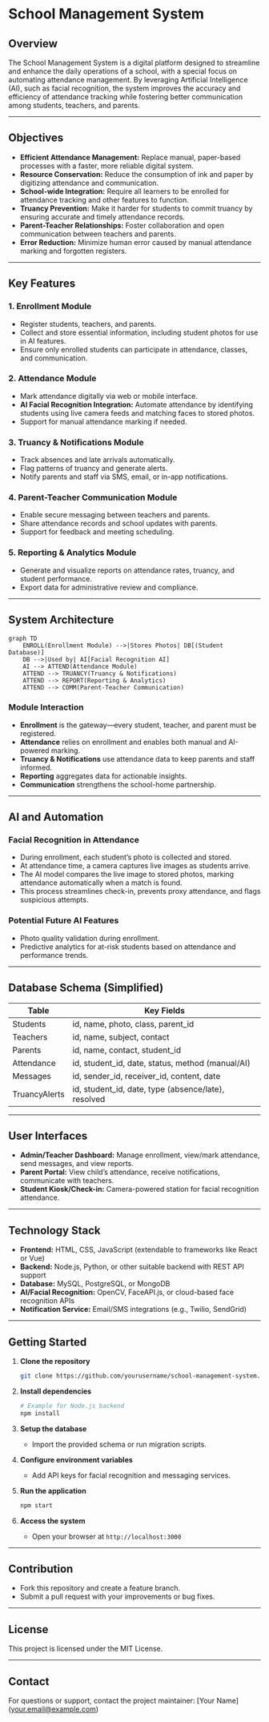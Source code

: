 # School Management System

## Overview

The School Management System is a digital platform designed to streamline and enhance the daily operations of a school, with a special focus on automating attendance management. By leveraging Artificial Intelligence (AI), such as facial recognition, the system improves the accuracy and efficiency of attendance tracking while fostering better communication among students, teachers, and parents.

---

## Objectives

- **Efficient Attendance Management:** Replace manual, paper-based processes with a faster, more reliable digital system.
- **Resource Conservation:** Reduce the consumption of ink and paper by digitizing attendance and communication.
- **School-wide Integration:** Require all learners to be enrolled for attendance tracking and other features to function.
- **Truancy Prevention:** Make it harder for students to commit truancy by ensuring accurate and timely attendance records.
- **Parent-Teacher Relationships:** Foster collaboration and open communication between teachers and parents.
- **Error Reduction:** Minimize human error caused by manual attendance marking and forgotten registers.

---

## Key Features

### 1. **Enrollment Module**

- Register students, teachers, and parents.
- Collect and store essential information, including student photos for use in AI features.
- Ensure only enrolled students can participate in attendance, classes, and communication.

### 2. **Attendance Module**

- Mark attendance digitally via web or mobile interface.
- **AI Facial Recognition Integration:** Automate attendance by identifying students using live camera feeds and matching faces to stored photos.
- Support for manual attendance marking if needed.

### 3. **Truancy & Notifications Module**

- Track absences and late arrivals automatically.
- Flag patterns of truancy and generate alerts.
- Notify parents and staff via SMS, email, or in-app notifications.

### 4. **Parent-Teacher Communication Module**

- Enable secure messaging between teachers and parents.
- Share attendance records and school updates with parents.
- Support for feedback and meeting scheduling.

### 5. **Reporting & Analytics Module**

- Generate and visualize reports on attendance rates, truancy, and student performance.
- Export data for administrative review and compliance.

---

## System Architecture

```mermaid
graph TD
    ENROLL(Enrollment Module) -->|Stores Photos| DB[(Student Database)]
    DB -->|Used by| AI[Facial Recognition AI]
    AI --> ATTEND(Attendance Module)
    ATTEND --> TRUANCY(Truancy & Notifications)
    ATTEND --> REPORT(Reporting & Analytics)
    ATTEND --> COMM(Parent-Teacher Communication)
```

### **Module Interaction**

- **Enrollment** is the gateway—every student, teacher, and parent must be registered.
- **Attendance** relies on enrollment and enables both manual and AI-powered marking.
- **Truancy & Notifications** use attendance data to keep parents and staff informed.
- **Reporting** aggregates data for actionable insights.
- **Communication** strengthens the school-home partnership.

---

## AI and Automation

### **Facial Recognition in Attendance**

- During enrollment, each student’s photo is collected and stored.
- At attendance time, a camera captures live images as students arrive.
- The AI model compares the live image to stored photos, marking attendance automatically when a match is found.
- This process streamlines check-in, prevents proxy attendance, and flags suspicious attempts.

### **Potential Future AI Features**

- Photo quality validation during enrollment.
- Predictive analytics for at-risk students based on attendance and performance trends.

---

## Database Schema (Simplified)

| Table         | Key Fields                                             |
|---------------|-------------------------------------------------------|
| Students      | id, name, photo, class, parent_id                     |
| Teachers      | id, name, subject, contact                            |
| Parents       | id, name, contact, student_id                         |
| Attendance    | id, student_id, date, status, method (manual/AI)      |
| Messages      | id, sender_id, receiver_id, content, date             |
| TruancyAlerts | id, student_id, date, type (absence/late), resolved   |

---

## User Interfaces

- **Admin/Teacher Dashboard:** Manage enrollment, view/mark attendance, send messages, and view reports.
- **Parent Portal:** View child’s attendance, receive notifications, communicate with teachers.
- **Student Kiosk/Check-in:** Camera-powered station for facial recognition attendance.

---

## Technology Stack

- **Frontend:** HTML, CSS, JavaScript (extendable to frameworks like React or Vue)
- **Backend:** Node.js, Python, or other suitable backend with REST API support
- **Database:** MySQL, PostgreSQL, or MongoDB
- **AI/Facial Recognition:** OpenCV, FaceAPI.js, or cloud-based face recognition APIs
- **Notification Service:** Email/SMS integrations (e.g., Twilio, SendGrid)

---

## Getting Started

1. **Clone the repository**
   ```bash
   git clone https://github.com/yourusername/school-management-system.git
   ```

2. **Install dependencies**
   ```bash
   # Example for Node.js backend
   npm install
   ```

3. **Setup the database**
   - Import the provided schema or run migration scripts.

4. **Configure environment variables**
   - Add API keys for facial recognition and messaging services.

5. **Run the application**
   ```bash
   npm start
   ```

6. **Access the system**
   - Open your browser at `http://localhost:3000`

---

## Contribution

- Fork this repository and create a feature branch.
- Submit a pull request with your improvements or bug fixes.

---

## License

This project is licensed under the MIT License.

---

## Contact

For questions or support, contact the project maintainer: [Your Name] (your.email@example.com)
